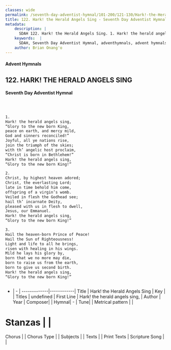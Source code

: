 ```yaml
---
classes: wide
permalink: /seventh-day-adventist-hymnal/101-200/121-130/Hark!-the-Herald-Angels-Sing/
title: 122. Hark! the Herald Angels Sing - Seventh Day Adventist Hymnal
metadata:
    description: |
      SDAH 122. Hark! the Herald Angels Sing. 1. Hark! the herald angels sing, “Glory to the new born King, peace on earth, and mercy mild, God and sinners reconciled!” Joyful, all ye nations rise, join the triumph of the skies; with th’ angelic host proclaim, “Christ is born in Bethlehem!” Hark! the herald angels sing, “Glory to the new born King!”
    keywords:  |
      SDAH, Seventh Day Adventist Hymnal, adventhymnals, advent hymnals, Hark! the Herald Angels Sing, Hark! the herald angels sing, 
    author: Brian Onang'o
---
```


#### Advent Hymnals
## 122. HARK! THE HERALD ANGELS SING
#### Seventh Day Adventist Hymnal

```txt



1.
Hark! the herald angels sing,
“Glory to the new born King,
peace on earth, and mercy mild,
God and sinners reconciled!”
Joyful, all ye nations rise,
join the triumph of the skies;
with th’ angelic host proclaim,
“Christ is born in Bethlehem!”
Hark! the herald angels sing,
“Glory to the new born King!”

2.
Christ, by highest heaven adored;
Christ, the everlasting Lord;
late in time behold him come,
offspring of a virgin’s womb.
Veiled in flesh the Godhead see;
hail th’ incarnate Deity,
pleased with us in flesh to dwell,
Jesus, our Emmanuel.
Hark! the herald angels sing,
“Glory to the new born King!”

3.
Hail the heaven-born Prince of Peace!
Hail the Sun of Righteousness!
Light and life to all he brings,
risen with healing in his wings.
Mild he lays his glory by,
born that we no more may die,
born to raise us from the earth,
born to give us second birth.
Hark! the herald angels sing,
“Glory to the new born King!”



```

- |   -  |
-------------|------------|
Title | Hark! the Herald Angels Sing |
Key |  |
Titles | undefined |
First Line | Hark! the herald angels sing, |
Author | 
Year | 
Composer|  |
Hymnal|  - |
Tune|  |
Metrical pattern | |
# Stanzas |  |
Chorus |  |
Chorus Type |  |
Subjects |  |
Texts |  |
Print Texts | 
Scripture Song |  |
  
